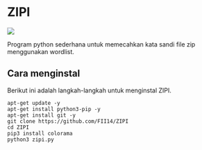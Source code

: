 # ZIPI

![](https://github.com/FII14/ZIPI/blob/main/gambar/IMG_20230207_203708.jpg)

Program python sederhana untuk memecahkan kata sandi file zip menggunakan wordlist.

## Cara menginstal

Berikut ini adalah langkah-langkah untuk menginstal ZIPI.

```
apt-get update -y
apt-get install python3-pip -y
apt-get install git -y
git clone https://github.com/FII14/ZIPI
cd ZIPI
pip3 install colorama
python3 zipi.py
```
